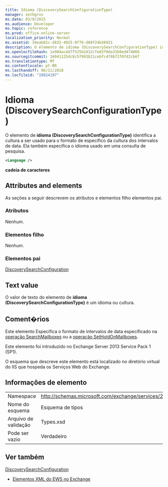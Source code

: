 ```yaml
---
title: Idioma (DiscoverySearchConfigurationType)
manager: sethgros
ms.date: 03/9/2015
ms.audience: Developer
ms.topic: reference
ms.prod: office-online-server
localization_priority: Normal
ms.assetid: 34eab81c-d832-4925-9f76-d69f24b36931
description: O elemento de idioma (DiscoverySearchConfigurationType) identifica a cultura a ser usado para o formato de específico da cultura dos intervalos de data. Ela também especifica o idioma usado em uma consulta de pesquisa.
ms.openlocfilehash: 1e904ac4d7f525b2d12cfe83f0da33b9ed474066
ms.sourcegitcommit: 34041125dc8c5f993b21cebfc4f8b72f0fd2cb6f
ms.translationtype: MT
ms.contentlocale: pt-BR
ms.lasthandoff: 06/11/2018
ms.locfileid: "19824197"
---
```

# <a name="language-discoverysearchconfigurationtype"></a>Idioma (DiscoverySearchConfigurationType)

O elemento de **idioma (DiscoverySearchConfigurationType)** identifica a cultura a ser usado para o formato de específico da cultura dos intervalos de data. Ela também especifica o idioma usado em uma consulta de pesquisa. 
  
```XML
<Language />
```

 **cadeia de caracteres**
## <a name="attributes-and-elements"></a>Attributes and elements

As seções a seguir descrevem os atributos e elementos filho elementos pai.
  
### <a name="attributes"></a>Atributos

Nenhum.
  
### <a name="child-elements"></a>Elementos filho

Nenhum.
  
### <a name="parent-elements"></a>Elementos pai

[DiscoverySearchConfiguration](discoverysearchconfiguration.md)
  
## <a name="text-value"></a>Text value

O valor de texto do elemento de **idioma (DiscoverySearchConfigurationType)** é um idioma ou cultura. 
  
## <a name="remarks"></a>Coment�rios

Este elemento Especifica o formato de intervalos de data especificado na [operação SearchMailboxes](searchmailboxes-operation.md) ou a [operação SetHoldOnMailboxes](setholdonmailboxes-operation.md).
  
Este elemento foi introduzido no Exchange Server 2013 Service Pack 1 (SP1).
  
O esquema que descreve este elemento está localizado no diretório virtual do IIS que hospeda os Serviços Web do Exchange.
  
## <a name="element-information"></a>Informações de elemento

|||
|:-----|:-----|
|Namespace  <br/> |http://schemas.microsoft.com/exchange/services/2006/types  <br/> |
|Nome do esquema  <br/> |Esquema de tipos  <br/> |
|Arquivo de validação  <br/> |Types.xsd  <br/> |
|Pode ser vazio  <br/> |Verdadeiro  <br/> |
   
## <a name="see-also"></a>Ver também



[DiscoverySearchConfiguration](discoverysearchconfiguration.md)


- [Elementos XML do EWS no Exchange](ews-xml-elements-in-exchange.md)

